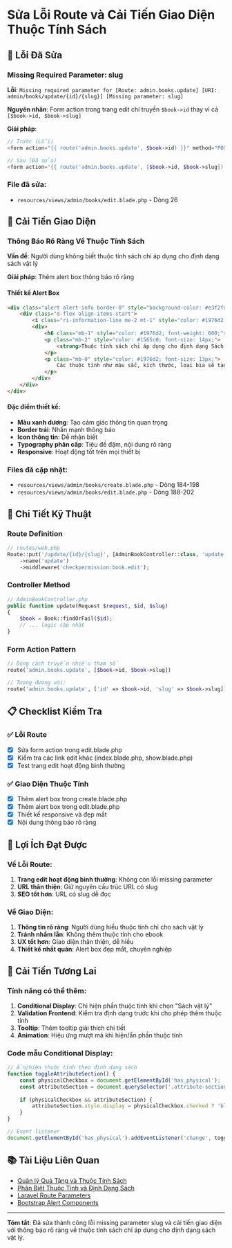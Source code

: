 # Sửa Lỗi Route và Cải Tiến Giao Diện Thuộc Tính Sách

## 🐛 Lỗi Đã Sửa

### Missing Required Parameter: slug

**Lỗi**: `Missing required parameter for [Route: admin.books.update] [URI: admin/books/update/{id}/{slug}] [Missing parameter: slug]`

**Nguyên nhân**: Form action trong trang edit chỉ truyền `$book->id` thay vì cả `[$book->id, $book->slug]`

**Giải pháp**:
```php
// Trước (Lỗi)
<form action="{{ route('admin.books.update', $book->id) }}" method="POST">

// Sau (Đã sửa)
<form action="{{ route('admin.books.update', [$book->id, $book->slug]) }}" method="POST">
```

### File đã sửa:
- `resources/views/admin/books/edit.blade.php` - Dòng 26

## 🎨 Cải Tiến Giao Diện

### Thông Báo Rõ Ràng Về Thuộc Tính Sách

**Vấn đề**: Người dùng không biết thuộc tính sách chỉ áp dụng cho định dạng sách vật lý

**Giải pháp**: Thêm alert box thông báo rõ ràng

#### Thiết kế Alert Box

```html
<div class="alert alert-info border-0" style="background-color: #e3f2fd; border-left: 4px solid #2196f3 !important;">
    <div class="d-flex align-items-start">
        <i class="ri-information-line me-2 mt-1" style="color: #1976d2; font-size: 18px;"></i>
        <div>
            <h6 class="mb-1" style="color: #1976d2; font-weight: 600;">Lưu ý quan trọng</h6>
            <p class="mb-2" style="color: #1565c0; font-size: 14px;">
                <strong>Thuộc tính sách chỉ áp dụng cho định dạng Sách Vật Lý.</strong>
            </p>
            <p class="mb-0" style="color: #1976d2; font-size: 13px;">
                Các thuộc tính như màu sắc, kích thước, loại bìa sẽ tạo ra các biến thể khác nhau của sách vật lý với giá và tồn kho riêng biệt.
            </p>
        </div>
    </div>
</div>
```

#### Đặc điểm thiết kế:
- **Màu xanh dương**: Tạo cảm giác thông tin quan trọng
- **Border trái**: Nhấn mạnh thông báo
- **Icon thông tin**: Dễ nhận biết
- **Typography phân cấp**: Tiêu đề đậm, nội dung rõ ràng
- **Responsive**: Hoạt động tốt trên mọi thiết bị

### Files đã cập nhật:
- `resources/views/admin/books/create.blade.php` - Dòng 184-198
- `resources/views/admin/books/edit.blade.php` - Dòng 188-202

## 🔧 Chi Tiết Kỹ Thuật

### Route Definition
```php
// routes/web.php
Route::put('/update/{id}/{slug}', [AdminBookController::class, 'update'])
    ->name('update')
    ->middleware('checkpermission:book.edit');
```

### Controller Method
```php
// AdminBookController.php
public function update(Request $request, $id, $slug)
{
    $book = Book::findOrFail($id);
    // ... logic cập nhật
}
```

### Form Action Pattern
```php
// Đúng cách truyền nhiều tham số
route('admin.books.update', [$book->id, $book->slug])

// Tương đương với:
route('admin.books.update', ['id' => $book->id, 'slug' => $book->slug])
```

## 📋 Checklist Kiểm Tra

### ✅ Lỗi Route
- [x] Sửa form action trong edit.blade.php
- [x] Kiểm tra các link edit khác (index.blade.php, show.blade.php)
- [x] Test trang edit hoạt động bình thường

### ✅ Giao Diện Thuộc Tính
- [x] Thêm alert box trong create.blade.php
- [x] Thêm alert box trong edit.blade.php
- [x] Thiết kế responsive và đẹp mắt
- [x] Nội dung thông báo rõ ràng

## 🎯 Lợi Ích Đạt Được

### Về Lỗi Route:
1. **Trang edit hoạt động bình thường**: Không còn lỗi missing parameter
2. **URL thân thiện**: Giữ nguyên cấu trúc URL có slug
3. **SEO tốt hơn**: URL có slug dễ đọc

### Về Giao Diện:
1. **Thông tin rõ ràng**: Người dùng hiểu thuộc tính chỉ cho sách vật lý
2. **Tránh nhầm lẫn**: Không thêm thuộc tính cho ebook
3. **UX tốt hơn**: Giao diện thân thiện, dễ hiểu
4. **Thiết kế nhất quán**: Alert box đẹp mắt, chuyên nghiệp

## 🔮 Cải Tiến Tương Lai

### Tính năng có thể thêm:
1. **Conditional Display**: Chỉ hiện phần thuộc tính khi chọn "Sách vật lý"
2. **Validation Frontend**: Kiểm tra định dạng trước khi cho phép thêm thuộc tính
3. **Tooltip**: Thêm tooltip giải thích chi tiết
4. **Animation**: Hiệu ứng mượt mà khi hiện/ẩn phần thuộc tính

### Code mẫu Conditional Display:
```javascript
// Ẩn/hiện thuộc tính theo định dạng sách
function toggleAttributeSection() {
    const physicalCheckbox = document.getElementById('has_physical');
    const attributeSection = document.querySelector('.attribute-section');
    
    if (physicalCheckbox && attributeSection) {
        attributeSection.style.display = physicalCheckbox.checked ? 'block' : 'none';
    }
}

// Event listener
document.getElementById('has_physical').addEventListener('change', toggleAttributeSection);
```

## 📚 Tài Liệu Liên Quan

- [Quản lý Quà Tặng và Thuộc Tính Sách](quan-ly-qua-tang-va-thuoc-tinh-sach.md)
- [Phân Biệt Thuộc Tính và Định Dạng Sách](phan-biet-thuoc-tinh-va-dinh-dang-sach.md)
- [Laravel Route Parameters](https://laravel.com/docs/routing#route-parameters)
- [Bootstrap Alert Components](https://getbootstrap.com/docs/5.3/components/alerts/)

---

**Tóm tắt**: Đã sửa thành công lỗi missing parameter slug và cải tiến giao diện với thông báo rõ ràng về thuộc tính sách chỉ áp dụng cho định dạng sách vật lý.